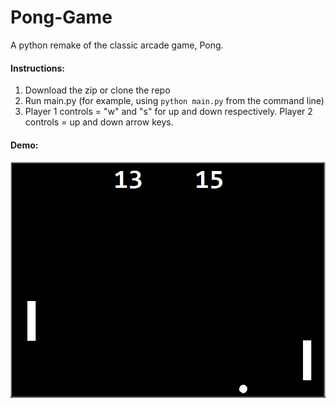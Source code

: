 
# Pong-Game
A python remake of the classic arcade game, Pong.

#### Instructions:
1. Download the zip or clone the repo
2. Run main.py (for example, using `python main.py` from the command line)
3. Player 1 controls = "w" and "s" for up and down respectively. Player 2 controls = up and down arrow keys.

#### Demo:

![](https://github.com/gurbax-lol/Pong-Game/blob/master/Pong-Game-Demo.gif?raw=true)
